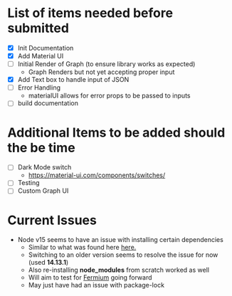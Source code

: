 # List of items needed before submitted

- [x] Init Documentation
- [x] Add Material UI
- [ ] Initial Render of Graph (to ensure library works as expected)
  - Graph Renders but not yet accepting proper input
- [x] Add Text box to handle input of JSON
- [ ] Error Handling
  - materialUI allows for error props to be passed to inputs
- [ ] build documentation

# Additional Items to be added should the be time

- [ ] Dark Mode switch
  - https://material-ui.com/components/switches/
- [ ] Testing
- [ ] Custom Graph UI

# Current Issues

- Node v15 seems to have an issue with installing certain dependencies
  - Similar to what was found here [here.](https://github.com/npm/cli/issues/2000)
  - Switching to an older version seems to resolve the issue for now (used **14.13.1**)
  - Also re-installing **node_modules** from scratch worked as well
  - Will aim to test for [Fermium](https://nodejs.org/download/release/latest-fermium/) going forward
  - May just have had an issue with package-lock
